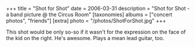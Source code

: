 +++
title = "Shot for Shot"
date = 2006-03-31
description = "Shot for Shot - a band picture @ the Circus Room"
[taxonomies]
albums = ["concert photos", "friends"]
[extra]
photo = "/photos/ShotForShot.jpg"
+++

This shot would be only so-so if it wasn't for the expression on the face of the kid on the right. He's awesome. Plays a mean lead guitar, too.
